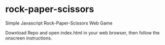 # rock-paper-scissors
Simple Javascript Rock-Paper-Scissors Web Game

Download Repo and open index.html in your web browser, then follow the onscreen instructions.

